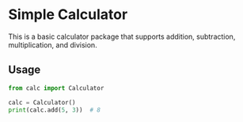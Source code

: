 # Simple Calculator

This is a basic calculator package that supports addition, subtraction, multiplication, and division.

## Usage

```python
from calc import Calculator

calc = Calculator()
print(calc.add(5, 3))  # 8
